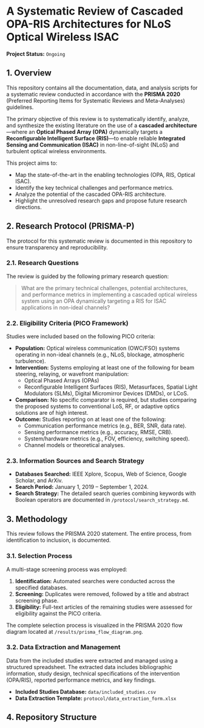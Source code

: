 # A Systematic Review of Cascaded OPA-RIS Architectures for NLoS Optical Wireless ISAC

**Project Status:** `Ongoing` 

## 1. Overview

This repository contains all the documentation, data, and analysis scripts for a systematic review conducted in accordance with the **PRISMA 2020** (Preferred Reporting Items for Systematic Reviews and Meta-Analyses) guidelines.

The primary objective of this review is to systematically identify, analyze, and synthesize the existing literature on the use of a **cascaded architecture**—where an **Optical Phased Array (OPA)** dynamically targets a **Reconfigurable Intelligent Surface (RIS)**—to enable reliable **Integrated Sensing and Communication (ISAC)** in non-line-of-sight (NLoS) and turbulent optical wireless environments.

This project aims to:
-   Map the state-of-the-art in the enabling technologies (OPA, RIS, Optical ISAC).
-   Identify the key technical challenges and performance metrics.
-   Analyze the potential of the cascaded OPA-RIS architecture.
-   Highlight the unresolved research gaps and propose future research directions.

## 2. Research Protocol (PRISMA-P)

The protocol for this systematic review is documented in this repository to ensure transparency and reproducibility.

### 2.1. Research Questions

The review is guided by the following primary research question:
> What are the primary technical challenges, potential architectures, and performance metrics in implementing a cascaded optical wireless system using an OPA dynamically targeting a RIS for ISAC applications in non-ideal channels?

### 2.2. Eligibility Criteria (PICO Framework)

Studies were included based on the following PICO criteria:

-   **Population:** Optical wireless communication (OWC/FSO) systems operating in non-ideal channels (e.g., NLoS, blockage, atmospheric turbulence).
-   **Intervention:** Systems employing at least one of the following for beam steering, relaying, or wavefront manipulation:
    -   Optical Phased Arrays (OPAs)
    -   Reconfigurable Intelligent Surfaces (RIS), Metasurfaces, Spatial Light Modulators (SLMs), Digital Micromirror Devices (DMDs), or LCoS.
-   **Comparison:** No specific comparator is required, but studies comparing the proposed systems to conventional LoS, RF, or adaptive optics solutions are of high interest.
-   **Outcome:** Studies reporting on at least one of the following:
    -   Communication performance metrics (e.g., BER, SNR, data rate).
    -   Sensing performance metrics (e.g., accuracy, RMSE, CRB).
    -   System/hardware metrics (e.g., FOV, efficiency, switching speed).
    -   Channel models or theoretical analyses.

### 2.3. Information Sources and Search Strategy

-   **Databases Searched:** IEEE Xplore, Scopus, Web of Science, Google Scholar, and ArXiv.
-   **Search Period:** January 1, 2019 – September 1, 2024.
-   **Search Strategy:** The detailed search queries combining keywords with Boolean operators are documented in `/protocol/search_strategy.md`.

## 3. Methodology

This review follows the PRISMA 2020 statement. The entire process, from identification to inclusion, is documented.

### 3.1. Selection Process

A multi-stage screening process was employed:
1.  **Identification:** Automated searches were conducted across the specified databases.
2.  **Screening:** Duplicates were removed, followed by a title and abstract screening phase.
3.  **Eligibility:** Full-text articles of the remaining studies were assessed for eligibility against the PICO criteria.

The complete selection process is visualized in the PRISMA 2020 flow diagram located at `/results/prisma_flow_diagram.png`.

### 3.2. Data Extraction and Management

Data from the included studies were extracted and managed using a structured spreadsheet. The extracted data includes bibliographic information, study design, technical specifications of the intervention (OPA/RIS), reported performance metrics, and key findings.

-   **Included Studies Database:** `data/included_studies.csv`
-   **Data Extraction Template:** `protocol/data_extraction_form.xlsx`

## 4. Repository Structure
